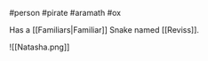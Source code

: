 #person #pirate #aramath #ox

Has a [[Familiars|Familiar]] Snake named [[Reviss]].


![[Natasha.png]]